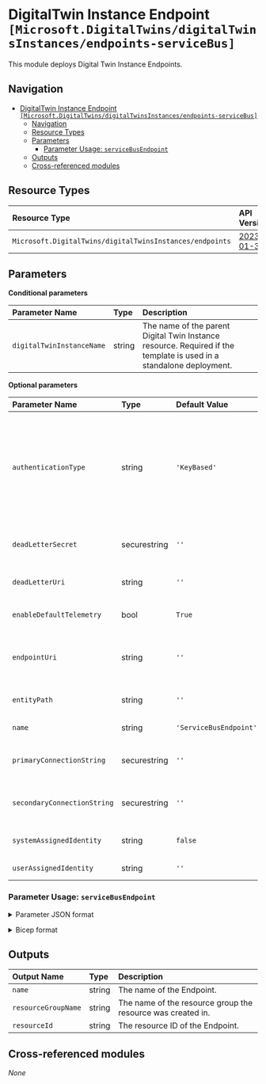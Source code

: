 # DigitalTwin Instance Endpoint `[Microsoft.DigitalTwins/digitalTwinsInstances/endpoints-serviceBus]`

This module deploys Digital Twin Instance Endpoints.

## Navigation

- [DigitalTwin Instance Endpoint `[Microsoft.DigitalTwins/digitalTwinsInstances/endpoints-serviceBus]`](#digitaltwin-instance-endpoint-microsoftdigitaltwinsdigitaltwinsinstancesendpoints-servicebus)
  - [Navigation](#navigation)
  - [Resource Types](#resource-types)
  - [Parameters](#parameters)
    - [Parameter Usage: `serviceBusEndpoint`](#parameter-usage-servicebusendpoint)
  - [Outputs](#outputs)
  - [Cross-referenced modules](#cross-referenced-modules)

## Resource Types

| Resource Type | API Version |
| :-- | :-- |
| `Microsoft.DigitalTwins/digitalTwinsInstances/endpoints` | [2023-01-31](https://learn.microsoft.com/en-us/azure/templates/Microsoft.DigitalTwins/2022-10-31/digitalTwinsInstances/endpoints) |

## Parameters

**Conditional parameters**

| Parameter Name | Type | Description |
| :-- | :-- | :-- |
| `digitalTwinInstanceName` | string | The name of the parent Digital Twin Instance resource. Required if the template is used in a standalone deployment. |

**Optional parameters**

| Parameter Name | Type | Default Value | Description |
| :-- | :-- | :-- | :-- |
| `authenticationType` | string | `'KeyBased'` | Specifies the authentication type being used for connecting to the endpoint. If 'KeyBased' is selected, a connection string must be specified (at least the primary connection string). If 'IdentityBased' is selected, the endpointUri and entityPath properties must be specified. |
| `deadLetterSecret` | securestring | `''` | Dead letter storage secret for key-based authentication. Will be obfuscated during read. |
| `deadLetterUri` | string | `''` | Dead letter storage URL for identity-based authentication. |
| `enableDefaultTelemetry` | bool | `True` | Enable telemetry via the Customer Usage Attribution ID (GUID). |
| `endpointUri` | string | `''` | The URL of the ServiceBus namespace for identity-based authentication. It must include the protocol 'sb://'. |
| `entityPath` | string | `''` | The ServiceBus Topic name for identity-based authentication. |
| `name` | string | `'ServiceBusEndpoint'` | The name of the Digital Twin Endpoint. |
| `primaryConnectionString` | securestring | `''` | PrimaryConnectionString of the endpoint for key-based authentication. Will be obfuscated during read. |
| `secondaryConnectionString` | securestring | `''` | SecondaryConnectionString of the endpoint for key-based authentication. Will be obfuscated during read. |
| `systemAssignedIdentity` | string | `false` | Enables system assigned managed identity on the resource. |
| `userAssignedIdentity` | string | `''` | The ID to assign to the resource. |


### Parameter Usage: `serviceBusEndpoint`

<details>

<summary>Parameter JSON format</summary>

```json
"serviceBusEndpoint": {
    "value": {
        "authenticationType": "IdentityBased", // IdentityBased or KeyBased
        "name": "<Endpoint Name>",
        "entityPath": "sb1", // Event Hub Name
        "endpointUri": "sb://xyz.servicebus.windows.net", //Event Hub namespace, including sb://
        "deadLetterUri": "",
        "deadLetterSecret": "",
        "connectionStringPrimaryKey": "", //Keybased Auth
        "connectionStringSecondaryKey": "" //Keybased Auth
    }
}
```

</details>
<p>

<details>

<summary>Bicep format</summary>

```bicep
serviceBusEndpoint: {
  authenticationType: 'IdentityBased' // IdentityBased or KeyBased
  name: '<Endpoint Name>'
  entityPath: 'evh1' // Event Hub Name
  endpointUri: 'sb://xyz.servicebus.windows.net' //Event Hub namespace, including sb://
  deadLetterUri: ''
  deadLetterSecret: ''
  connectionStringPrimaryKey: '' //Keybased Auth
  connectionStringSecondaryKey: '' //Keybased Auth
}
  ```

</details>
<p>



## Outputs

| Output Name | Type | Description |
| :-- | :-- | :-- |
| `name` | string | The name of the Endpoint. |
| `resourceGroupName` | string | The name of the resource group the resource was created in. |
| `resourceId` | string | The resource ID of the Endpoint. |

## Cross-referenced modules

_None_
